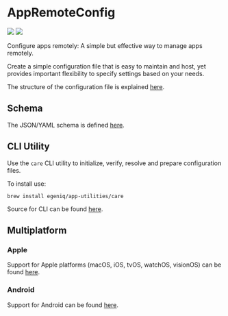 # AppRemoteConfig

[![](https://img.shields.io/endpoint?url=https%3A%2F%2Fswiftpackageindex.com%2Fapi%2Fpackages%2Fegeniq%2Fapp-remote-config%2Fbadge%3Ftype%3Dswift-versions)](https://swiftpackageindex.com/egeniq/app-remote-config) [![](https://img.shields.io/endpoint?url=https%3A%2F%2Fswiftpackageindex.com%2Fapi%2Fpackages%2Fegeniq%2Fapp-remote-config%2Fbadge%3Ftype%3Dplatforms)](https://swiftpackageindex.com/egeniq/app-remote-config)

Configure apps remotely: A simple but effective way to manage apps remotely.

Create a simple configuration file that is easy to maintain and host, yet provides important flexibility to specify settings based on your needs.

The structure of the configuration file is explained [here](https://github.com/egeniq/app-remote-config-care?tab=readme-ov-file#usage).

## Schema

The JSON/YAML schema is defined [here](https://raw.githubusercontent.com/egeniq/app-remote-config/main/Schema/appremoteconfig.schema.json).

## CLI Utility

Use the `care` CLI utility to initialize, verify, resolve and prepare configuration files.

To install use:

    brew install egeniq/app-utilities/care

Source for CLI can be found [here](https://github.com/egeniq/app-remote-config-care).

## Multiplatform

### Apple

Support for Apple platforms (macOS, iOS, tvOS, watchOS, visionOS) can be found [here](https://github.com/egeniq/app-remote-config-ios).

### Android

Support for Android can be found [here](https://github.com/egeniq/app-remote-config-android).
